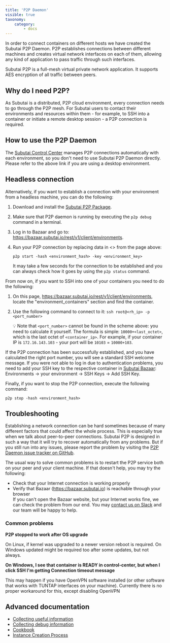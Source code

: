```yaml
---
title: 'P2P Daemon'
visible: true
taxonomy:
    category:
        - docs
---
```


In order to connect containers on different hosts we have created the Subutai P2P Daemon. P2P establishes connections between different machines and creates virtual network interfaces on each of them, allowing any kind of application to pass traffic through such interfaces.

Subutai P2P is a full-mesh virtual private network application. It supports AES encryption of all traffic between peers.

## Why do I need P2P?

As Subutai is a distributed, P2P cloud environment, every connection needs to go through the P2P mesh. For Subutai users to contact their environments and resources within them - for example, to SSH into a container or initiate a remote desktop session - a P2P connection is required. 

## How to use the P2P Daemon

The [Subutai Control Center](../control-center) manages P2P connections automatically with each environment, so you don't need to use Subutai P2P Daemon directly. Please refer to the above link if you are using a desktop environment.

## Headless connection

Alternatively, if you want to establish a connection with your environment from a headless machine, you can do the following:

1. Download and install the [Subutai P2P Package](https://subutai.io/getting-started.html#P2P).

2. Make sure that P2P daemon is running by executing the `p2p debug` command in a terminal.

3. Log in to Bazaar and go to: https://bazaar.subutai.io/rest/v1/client/environments.

4. Run your P2P connection by replacing data in <> from the page above: 
   ```
   p2p start -hash <environment_hash> -key <environment_key>
   ```

   It may take a few seconds for the connection to be established and you can always check how it goes by using the `p2p status` command. 

From now on, if you want to SSH into one of your containers you need to do the following:

1. On this page, https://bazaar.subutai.io/rest/v1/client/environments, locate the "environment_containers" section and find the container.

2. Use the following command to connect to it: `ssh root@<rh_ip> -p <port_number>`

   💡 Note that `<port_number>` cannot be found in the scheme above: you need to calculate it yourself. The formula is simple: `10000+<last_octet>`, which is the last octet of `<container_ip>`. For example, if your container IP is `172.16.143.103` - your port will be `10103` = `10000+103`. 

If the P2P connection has been successfully established, and you have calculated the right port number, you will see a standard SSH welcome message. If you were not able to log in due to authentication problems, you need to add your SSH key to the respective container in [Subutai Bazaar](https://bazaar.subutai.io): Environments -> your environment -> SSH Keys -> Add SSH Key.

Finally, if you want to stop the P2P connection, execute the following command:
```
p2p stop -hash <environment_hash>
```

## Troubleshooting

Establishing a network connection can be hard sometimes because of many different factors that could affect the whole process. This is especially true when we talk about peer-to-peer connections. Subutai P2P is designed in such a way that it will try to recover automatically from any problems. But if you still run into any issues, please report the problem by visiting the [P2P Daemon issue tracker on GitHub](https://github.com/subutai-io/p2p/issues/new).

The usual way to solve common problems is to restart the P2P service both on your peer and your client machine. If that doesn't help, you may try the following:
* Check that your Internet connection is working properly
* Verify that Bazaar (https://bazaar.subutai.io) is reachable through your browser    
  If you can't open the Bazaar website, but your Internet works fine, we can check the problem from our end. You may [contact us on Slack](https://slack.subutai.io/) and our team will be happy to help.

### Common problems


**P2P stopped to work after OS upgrade**

On Linux, if kernel was upgraded to a newer version reboot is required. On Windows updated might be required too after some updates, but not always.

**On Windows, I see that container is READY in control-center, but when I click SSH I'm getting Connection timeout message**

This may happen if you have OpenVPN software installed (or other software that works with TUNTAP interfaces on your machine). Currently there is no proper workaround for this, except disabling OpenVPN


## Advanced documentation

- [Collecting useful information](https://github.com/subutai-io/p2p/wiki/P2P-collecting-useful-information)
- [Collecting debug information](https://github.com/subutai-io/p2p/wiki/Collecting-debug-information)
- [Cookbook](https://github.com/subutai-io/p2p/wiki/Cookbook)
- [Instance Creation Process](https://github.com/subutai-io/p2p/wiki/Instance-Creation-Process)

